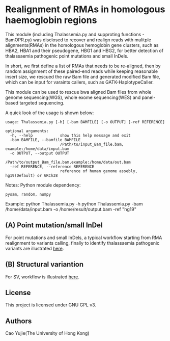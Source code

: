 # Realignment of RMAs in homologous haemoglobin regions

This module (including Thalassemia.py and supproting functions - BamOPR.py) was disclosed to recover and realign reads with mulitple alignments(RMAs) in the homologous hemoglobin gene clusters, such as HBA2, HBA1 and their pseudogene, HBG1 and HBG2, for better detection of thalassaemia pathogenic point mutations and small InDels.

In short, we first define a list of RMAs that needs to be re-aligned, then by random assignment of these paired-end reads while keeping reasonable insert size, we rescued the raw Bam file and generated modified Bam file, which can be input for varaints callers, such as GATK-HaplotypeCaller.

This module can be used to rescue bwa aligned Bam files from whole genome sequencing(WGS), whole exome sequencing(WES) and panel-based targeted sequencing.

A quick look of the usage is shown below:

    usage: Thalassemia.py [-h] [-bam BAMFILE] [-o OUTPUT] [-ref REFERENCE]

    optional arguments:
      -h, --help            show this help message and exit
      -bam BAMFILE, --bamfile BAMFILE
                            /Path/to/input_Bam_file.bam, example:/home/data/input.bam
      -o OUTPUT, --output OUTPUT
                            /Path/to/output_Bam_file.bam,example:/home/data/out.bam
      -ref REFERENCE, --reference REFERENCE
                            reference of human genome assebly, hg19(Default) or GRCh38

Notes: Python module dependency:

    pysam, random, numpy

Example:
    python Thalassemia.py -h
    python Thalassemia.py -bam /home/data/input.bam -o /home/result/output.bam -ref "hg19"
## (A) Point mutation/small InDel

For point mutations and small InDels, a typical workflow starting from RMA realignment to variants calling, finally to identify thalassaemia pathogenic variants are illustrated [here](https://github.com/JavenCao/Thala_Rescue_workflow).

## (B) Structural variantion

For SV, workflow is illustrated [here](https://github.com/JavenCao/Tailored_SV_thala).

## License

This project is licensed under GNU GPL v3.

## Authors

Cao Yujie(The University of Hong Kong)

